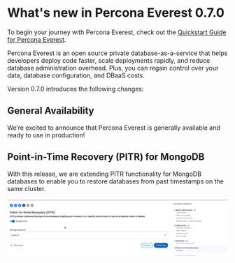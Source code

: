 # What's new in Percona Everest 0.7.0

To begin your journey with Percona Everest, check out the [Quickstart Guide for Percona Everest](../quickstart-guide/quick-install.md).

Percona Everest is an open source private database-as-a-service that helps developers deploy code faster, scale deployments rapidly, and reduce database administration overhead. Plus, you can regain control over your data, database configuration, and DBaaS costs.

Version 0.7.0 introduces the following changes:

## General Availability

We’re excited to announce that Percona Everest is generally available and ready to use in production!

## Point-in-Time Recovery (PITR) for MongoDB 

With this release, we are extending PITR functionality for MongoDB databases to enable you to restore databases from past timestamps on the same cluster.

![Alt text](../release-notes/PITR_Mongo.png)


